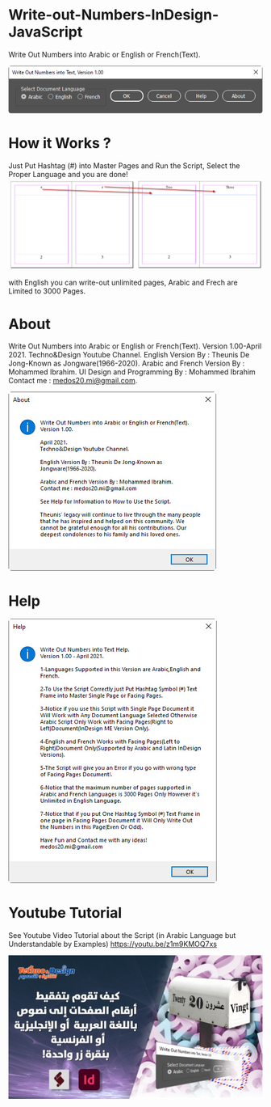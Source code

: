 # Write-out-Numbers-InDesign-JavaScript
Write Out Numbers into Arabic or English or French(Text).

![User Interface](https://github.com/medos20/Write-out-Numbers-InDesign-JavaScript/blob/main/Script%20UI.jpg)

# How it Works ?
Just Put Hashtag (#) into Master Pages and Run the Script, Select the Proper Language and you are done!
![User Interface](https://github.com/medos20/Write-out-Numbers-InDesign-JavaScript/blob/main/2-3.jpg?raw=true)

with English you can write-out unlimited pages, Arabic and Frech are Limited to 3000 Pages.

# About

Write Out Numbers into Arabic or English or French(Text).
Version 1.00-April 2021.
Techno&Design Youtube Channel.
English Version By : Theunis De Jong-Known as Jongware(1966-2020).
Arabic and French Version By : Mohammed Ibrahim.
UI Design and Programming By : Mohammed Ibrahim
Contact me : medos20.mi@gmail.com.


![about](https://github.com/medos20/Write-out-Numbers-InDesign-JavaScript/blob/main/About.jpg)


# Help

![HELP](https://github.com/medos20/Write-out-Numbers-InDesign-JavaScript/blob/main/Help.jpg)


# Youtube Tutorial

See Youtube Video Tutorial about the Script (in Arabic Language but Understandable by Examples)
https://youtu.be/z1m9KMOQ7xs

[![IMAGE ALT TEXT HERE](https://github.com/medos20/Write-out-Numbers-InDesign-JavaScript/blob/main/tafkeet_yes.jpg?raw=true)](https://youtu.be/z1m9KMOQ7xs)

